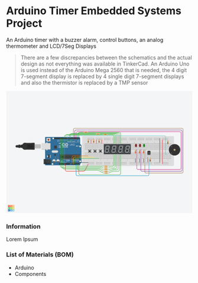 # Arduino Timer Embedded Systems Project
An Arduino timer with a buzzer alarm, control buttons, an analog thermometer and LCD/7Seg Displays

> There are a few discrepancies between the schematics and the actual design as not everything was available in TinkerCad. An Arduino Uno is used instead of the 
> Arduino Mega 2560 that is needed, the 4 digit 7-segment display is replaced by 4 single digit 7-segment displays and also the thermistor is replaced by a TMP sensor

![Showcase](embedded_showcase.png)

### Information
Lorem Ipsum
### List of Materials (BOM)
- Arduino
- Components
